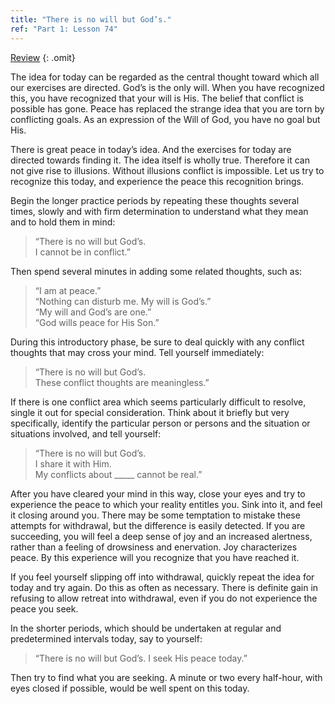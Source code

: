 ```yaml
---
title: "There is no will but God’s."
ref: "Part 1: Lesson 74"
---
```


<a class="hide-review" href="/acim/workbook/l087/#l074">Review</a>
{: .omit}

The idea for today can be regarded as the central thought toward which
all our exercises are directed. God’s is the only will. When you have
recognized this, you have recognized that your will is His. The belief
that conflict is possible has gone. Peace has replaced the strange idea
that you are torn by conflicting goals. As an expression of the Will of
God, you have no goal but His.

There is great peace in today’s idea. And the exercises for today are
directed towards finding it. The idea itself is wholly true. Therefore
it can not give rise to illusions. Without illusions conflict is
impossible. Let us try to recognize this today, and experience the peace
this recognition brings.

Begin the longer practice periods by repeating these thoughts several
times, slowly and with firm determination to understand what they mean
and to hold them in mind:

> “There is no will but God’s.<br/>
> I cannot be in conflict.”

Then spend several minutes in adding some related thoughts, such as:

> “I am at peace.”<br/>
> “Nothing can disturb me. My will is God’s.”<br/>
> “My will and God’s are one.”<br/>
> “God wills peace for His Son.”

During this introductory phase, be sure to deal quickly with any
conflict thoughts that may cross your mind. Tell yourself immediately:

> “There is no will but God’s.<br/>
> These conflict thoughts are meaningless.”

If there is one conflict area which seems particularly difficult to
resolve, single it out for special consideration. Think about it briefly
but very specifically, identify the particular person or persons and the
situation or situations involved, and tell yourself:

> “There is no will but God’s.<br/>
> I share it with Him.<br/>
> My conflicts about \_\_\_\_\_ cannot be real.”

After you have cleared your mind in this way, close your eyes and try to
experience the peace to which your reality entitles you. Sink into it,
and feel it closing around you. There may be some temptation to mistake
these attempts for withdrawal, but the difference is easily detected. If
you are succeeding, you will feel a deep sense of joy and an increased
alertness, rather than a feeling of drowsiness and enervation. Joy
characterizes peace. By this experience will you recognize that you have
reached it.

If you feel yourself slipping off into withdrawal, quickly repeat the
idea for today and try again. Do this as often as necessary. There is
definite gain in refusing to allow retreat into withdrawal, even if you
do not experience the peace you seek.

In the shorter periods, which should be undertaken at regular and
predetermined intervals today, say to yourself:

> “There is no will but God’s.
> I seek His peace today.”

Then try to find what you are seeking. A minute or two every half-hour,
with eyes closed if possible, would be well spent on this today.

